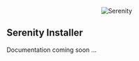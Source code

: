 <p align="center">
  <img src="https://raw.githubusercontent.com/jetstreamlabs/serenity/d0eeb12c7ae62f908ab45fe1507e4020d01a39a5/art/markdown-logo.svg" style="margin:0 auto" alt="Serenity" />
</p>

## Serenity Installer

Documentation coming soon ...
